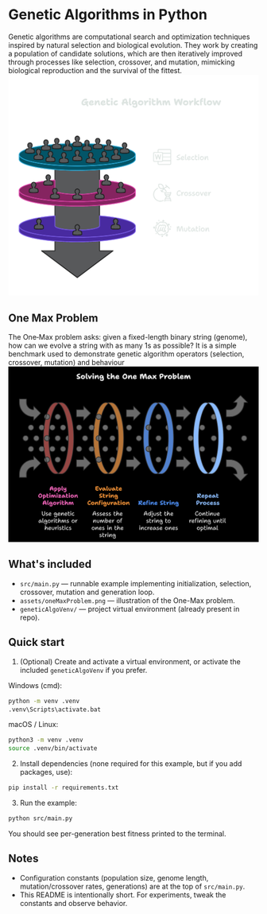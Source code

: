 # Genetic Algorithms in Python
Genetic algorithms are computational search and optimization techniques inspired by natural selection and biological evolution. They work by creating a population of candidate solutions, which are then iteratively improved through processes like selection, crossover, and mutation, mimicking biological reproduction and the survival of the fittest.
![Genetic Algorithm Workflow](assets/geneticAlgoWorkflow.png)


## One Max Problem
The One‑Max problem asks: given a fixed-length binary string (genome), how can we evolve a string with as many 1s as possible? It is a simple benchmark used to demonstrate genetic algorithm operators (selection, crossover, mutation) and behaviour
![One Max Problem](assets/oneMaxProblem.png)

## What's included

- `src/main.py` — runnable example implementing initialization, selection, crossover, mutation and generation loop.
- `assets/oneMaxProblem.png` — illustration of the One-Max problem.
- `geneticAlgoVenv/` — project virtual environment (already present in repo).

## Quick start

1. (Optional) Create and activate a virtual environment, or activate the included `geneticAlgoVenv` if you prefer.

Windows (cmd):

```cmd
python -m venv .venv
.venv\Scripts\activate.bat
```

macOS / Linux:

```bash
python3 -m venv .venv
source .venv/bin/activate
```

2. Install dependencies (none required for this example, but if you add packages, use):

```bash
pip install -r requirements.txt
```

3. Run the example:

```bash
python src/main.py
```

You should see per-generation best fitness printed to the terminal.

## Notes

- Configuration constants (population size, genome length, mutation/crossover rates, generations) are at the top of `src/main.py`.
- This README is intentionally short. For experiments, tweak the constants and observe behavior.
